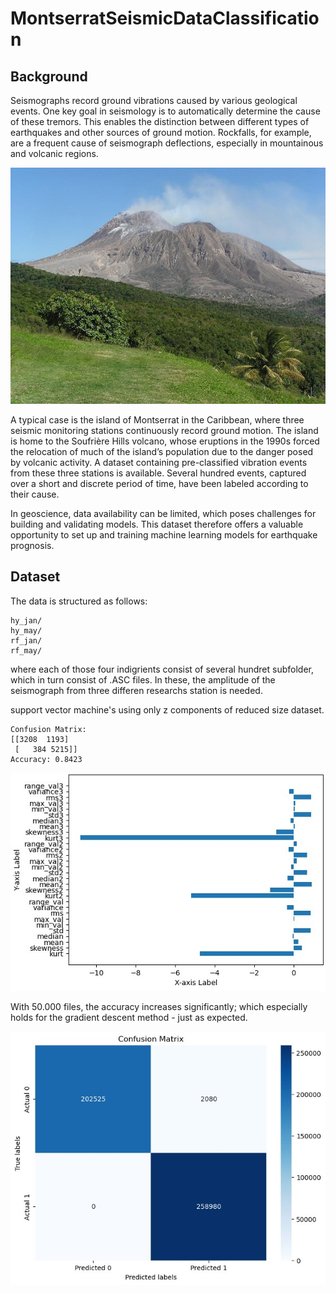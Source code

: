 # MontserratSeismicDataClassification

## Background

Seismographs record ground vibrations caused by various geological events. One key goal in seismology is to automatically determine the cause of these tremors. This enables the distinction between different types of earthquakes and other sources of ground motion. Rockfalls, for example, are a frequent cause of seismograph deflections, especially in mountainous and volcanic regions.

![alt text](https://github.com/OliEhlbeck/SeismicDataClassification/blob/c3d5c3b218fc105754fa2625d44de437e393ea94/images/Soufriere_Hills.jpg?raw)


A typical case is the island of Montserrat in the Caribbean, where three seismic monitoring stations continuously record ground motion. The island is home to the Soufrière Hills volcano, whose eruptions in the 1990s forced the relocation of much of the island’s population due to the danger posed by volcanic activity. A dataset containing pre-classified vibration events from these three stations is available. Several hundred events, captured over a short and discrete period of time, have been labeled according to their cause.

In geoscience, data availability can be limited, which poses challenges for building and validating models. This dataset therefore offers a valuable opportunity to set up and training machine learning models for earthquake prognosis.

## Dataset

The data is structured as follows:

```
hy_jan/
hy_may/
rf_jan/
rf_may/
```

where each of those four indigrients consist of several hundret subfolder, which in turn consist of .ASC files. In these, the amplitude of the seismograph from three differen researchs station is needed. 

support vector machine's using only z components of reduced size dataset.

```
Confusion Matrix: 
[[3208  1193]
 [   384 5215]]
Accuracy: 0.8423
```

![alt text](https://github.com/OliEhlbeck/SeismicDataClassification/blob/833f305c697bf8c5c83c30609eb41ae75916a8f9/images/FeaturesSVM.jpg?raw)

With 50.000 files, the accuracy increases significantly; which especially holds for the gradient descent method - just as expected.

![alt text](https://github.com/OliEhlbeck/SeismicDataClassification/blob/3389fc589a78dfd08f12f134aae86efff304ad48/images/ConfusionMatrixGradienDescent.jpg?raw)


